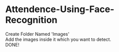 # Attendence-Using-Face-Recognition

Create Folder Named 'Images' <br>
Add the images inside it which you want to detect.<br>
DONE!
